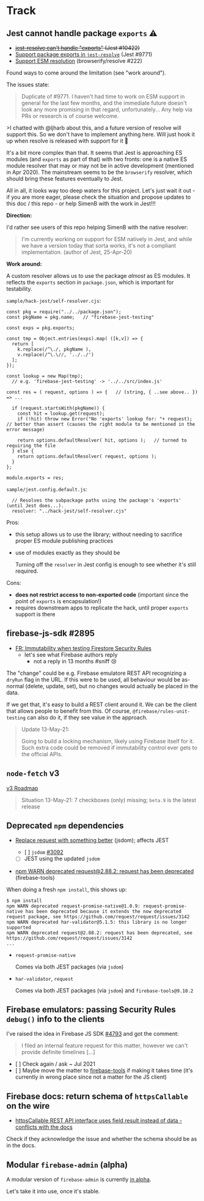 # Track

## Jest cannot handle package `exports` ⚠️

- <strike>[jest-resolve can't handle "exports"](https://github.com/facebook/jest/issues/10422) (Jest #10422)</strike>
- [Support package exports in `jest-resolve`](https://github.com/facebook/jest/issues/9771) (Jest #9771)
- [Support ESM resolution](https://github.com/browserify/resolve/issues/222) (browserify/resolve #222)

Found ways to come around the limitation (see "work around").

The issues state:

>Duplicate of #9771. I haven't had time to work on ESM support in general for the last few months, and the immediate future doesn't look any more promising in that regard, unfortunately... Any help via PRs or research is of course welcome.

<p></p>
>I chatted with @ljharb about this, and a future version of resolve will support this. So we don't have to implement anything here. Will just hook it up when resolve is released with support for it 🎉

It's a bit more complex than that. It seems that Jest is approaching ES modules (and `exports` as part of that) with two fronts: one is a native ES module resolver that may or may not be in active development (mentioned in Apr 2020). The mainstream seems to be the `browserify` resolver, which should bring these features eventually to Jest.

All in all, it looks way too deep waters for this project. Let's just wait it out - if you are more eager, please check the situation and propose updates to this doc / this repo - or help SimenB with the work in Jest!!!

**Direction:**

I'd rather see users of this repo helping SimenB with the native resolver:

>I'm currently working on support for ESM natively in Jest, and while we have a version today that sorta works, it's not a compliant implementation. (author of Jest, 25-Apr-20)

**Work around:**

A custom resolver allows us to use the package *almost* as ES modules. It reflects the `exports` section in `package.json`, which is important for testability.

`sample/hack-jest/self-resolver.cjs`:

```
const pkg = require("../../package.json");
const pkgName = pkg.name;   // "firebase-jest-testing"

const exps = pkg.exports;

const tmp = Object.entries(exps).map( ([k,v]) => {
  return [
    k.replace(/^\./, pkgName ),
    v.replace(/^\.\//, '../../')
  ];
});

const lookup = new Map(tmp);
  // e.g. 'firebase-jest-testing' -> '../../src/index.js'

const res = ( request, options ) => {   // (string, { ..see above.. }) => ...

  if (request.startsWith(pkgName)) {
    const hit = lookup.get(request);
    if (!hit) throw new Error("No 'exports' lookup for: "+ request);    // better than assert (causes the right module to be mentioned in the error message)

    return options.defaultResolver( hit, options );   // turned to requiring the file
  } else {
    return options.defaultResolver( request, options );
  }
};

module.exports = res;
```

`sample/jest.config.default.js`:

```
  // Resolves the subpackage paths using the package's 'exports' (until Jest does...).
  resolver: "../hack-jest/self-resolver.cjs"
```

Pros:

- this setup allows us to use the library; without needing to sacrifice proper ES module publishing practices
- use of modules exactly as they should be

   Turning off the `resolver` in Jest config is enough to see whether it's still required.

Cons:

- **does not restrict access to non-exported code** (important since the point of `exports` is encapsulation!)
- requires downstream apps to replicate the hack, until proper `exports` support is there


## firebase-js-sdk #2895

- [FR: Immutability when testing Firestore Security Rules](https://github.com/firebase/firebase-js-sdk/issues/2895) 
   - let's see what Firebase authors reply
		- not a reply in 13 <!--was: 4--> months #sniff 😢

The "change" could be e.g. Firebase emulatore REST API recognizing a `dryRun` flag in the URL. If this were to be used, all behaviour would be as-normal (delete, update, set), but no changes would actually be placed in the data.

If we get that, it's easy to build a REST client around it. We can be the client that allows people to benefit from this. Of course, `@firebase/rules-unit-testing` can also do it, if they see value in the approach.

>Update 13-May-21: 
>
>Going to build a locking mechanism, likely using Firebase itself for it. Such extra code could be removed if immutability control ever gets to the official APIs.

<!-- disabled (merged)
## Jest #10325

- [chore: convert jest-runtime to ESM](https://github.com/facebook/jest/pull/10325)

This may or may not mean that we can use more ESM, once Jest 27 is out. 🤞
-->

## `node-fetch` v3

[v3 Roadmap](https://github.com/node-fetch/node-fetch/issues/668)

>Situation 13-May-21: 7 checkboxes (only) missing; `beta.9` is the latest release


## Deprecated `npm` dependencies

- [Replace request with something better](https://github.com/jsdom/jsdom/issues/2792) (jsdom); affects JEST

   - [ ] `jsdom` [#3092](https://github.com/jsdom/jsdom/pull/3092) <!-- seems to be closing in... 13-May-21 -->
   - [ ] JEST using the updated `jsdom`

- [npm WARN deprecated request@2.88.2: request has been deprecated](https://github.com/firebase/firebase-tools/issues/2215) (firebase-tools)

When doing a fresh `npm install`, this shows up:

```
$ npm install
npm WARN deprecated request-promise-native@1.0.9: request-promise-native has been deprecated because it extends the now deprecated request package, see https://github.com/request/request/issues/3142
npm WARN deprecated har-validator@5.1.5: this library is no longer supported
npm WARN deprecated request@2.88.2: request has been deprecated, see https://github.com/request/request/issues/3142
...
```

- `request-promise-native`

  Comes via both JEST packages (via `jsdom`)
- `har-validator`, `request`

  Comes via both JEST packages (via `jsdom`) and `firebase-tools@9.10.2`


## Firebase emulators: passing Security Rules `debug()` info to the clients

I've raised the idea in Firebase JS SDK [#4793](https://github.com/firebase/firebase-js-sdk/issues/4793) and got the comment:

> I filed an internal feature request for this matter, however we can't provide definite timelines [...]

- [ ] Check again / ask ~ Jul 2021
- [ ] Maybe move the matter to [firebase-tools](https://github.com/firebase/firebase-tools/issues) if making it takes time (it's currently in wrong place since not a matter for the JS client)


## Firebase docs: return schema of `httpsCallable` on the wire

- [httpsCallable REST API interface uses field result instead of data - conflicts with the docs](https://github.com/firebase/firebase-tools/issues/3377)

Check if they acknowledge the issue and whether the schema should be as in the docs.


## Modular `firebase-admin` (alpha)

A modular version of `firebase-admin` is currently [in alpha](https://modular-admin.web.app).

Let's take it into use, once it's stable.
